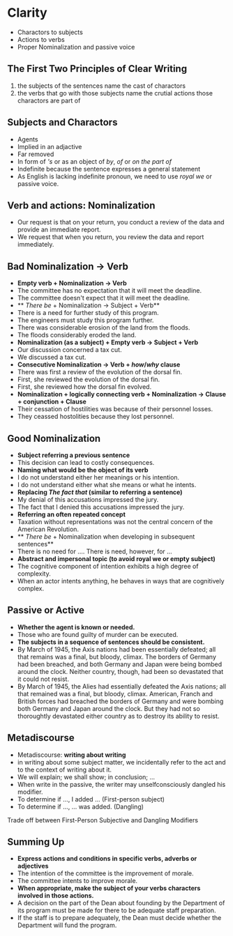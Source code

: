 # Clarity
- Charactors to subjects
- Actions to verbs
- Proper Nominalization and passive voice

## The First Two Principles of Clear Writing
1. the subjects of the sentences name the cast of charactors
2. the verbs that go with those subjects name the crutial actions those charactors are part of

## Subjects and Charactors
- Agents
- Implied in an adjactive
- Far removed
- In form of *'s* or as an object of *by*, *of* or *on the part of*
- Indefinite because the sentence expresses a general statement
 - As English is lacking indefinite pronoun, we need to use *royal we* or passive voice.


## Verb and actions: Nominalization
- Our request is that on your return, you conduct a review of the data and provide an immediate report.
- We request that when you return, you review the data and report immediately.


## Bad Nominalization -> Verb
- **Empty verb + Nominalization -> Verb**
 - The committee has no expectation that it will meet the deadline.
 - The committee doesn't expect that it will meet the deadline.
- ** *There be* + Nominalization -> Subject + Verb**
 - There is a need for further study of this program.
 - The engineers must study this program further.
 - There was considerable erosion of the land from the floods.
 - The floods considerably eroded the land.
- **Nominalization (as a subject) + Empty verb -> Subject + Verb**
 - Our discussion concerned a tax cut.
 - We discussed a tax cut.
- **Consecutive Nominalization -> Verb + *how*/*why* clause**
 - There was first a review of the evolution of the dorsal fin.
 - First, she reviewed the evolution of the dorsal fin.
 - First, she reviewed how the dorsal fin evolved.
- **Nominalization + logically connecting verb + Nominalization -> Clause + conjunction + Clause**
 - Their cessation of hostilities was because of their personnel losses.
 - They ceassed hostolities because they lost personnel.


## Good Nominalization
- **Subject referring a previous sentence**
 - This decision can lead to costly consequences.
- **Naming what would be the object of its verb**
 - I do not understand either her meanings or his intention.
 - I do not understand either what she means or what he intents.
- **Replacing *The fact that* (similar to referring a sentence)**
 - My denial of this accusations impressed the jury.
 - The fact that I denied this accusations impressed the jury.
- **Referring an often repeated concept**
 - Taxation without representations was not the central concern of the American Revolution.
- ** *There be* + Nominalization when developing in subsequent sentences**
 - There is no need for .... There is need, however, for ...
- **Abstract and impersonal topic (to avoid royal we or empty subject)**
 - The cognitive component of intention exhibits a high degree of complexity.
 - When an actor intents anything, he behaves in ways that are cognitively complex.


## Passive or Active
- **Whether the agent is known or needed.**
 - Those who are found guilty of murder can be executed.
- **The subjects in a sequence of sentences should be consistent.**
 - By March of 1945, the Axis nations had been essentially defeated; all that remains was a final, but bloody, climax. The borders of Germany had been breached, and both Germany and Japan were being bombed around the clock. Neither country, though, had been so devastated that it could not resist.
 - By March of 1945, the Alies had essentially defeated the Axis nations; all that remained was a final, but bloody, climax. American, Franch and British forces had breached the borders of Germany and were bombing both Germany and Japan around the clock. But they had not so thoroughtly devastated either country as to destroy its ability to resist.

## Metadiscourse

- Metadiscourse: **writing about writing**
 - in writing about some subject matter, we incidentally refer to the act and to the context of writing about it.
 - We will explain; we shall show; in conclusion; ...
- When write in the passive, the writer may unselfconsciously dangled his modifier.
 - To determine if ..., I added ... (First-person subject)
 - To determine if ..., ... was added. (Dangling)

Trade off between First-Person Subjective and Dangling Modifiers


## Summing Up
- **Express actions and conditions in specific verbs, adverbs or adjectives**
 - The intention of the committee is the improvement of morale.
 - The committee intents to improve morale.
- **When appropriate, make the subject of your verbs characters involved in those actions.**
 - A decision on the part of the Dean about founding by the Department of its program must be made for there to be adequate staff preparation.
 - If the staff is to prepare adequately, the Dean must decide whether the Department will fund the program.
